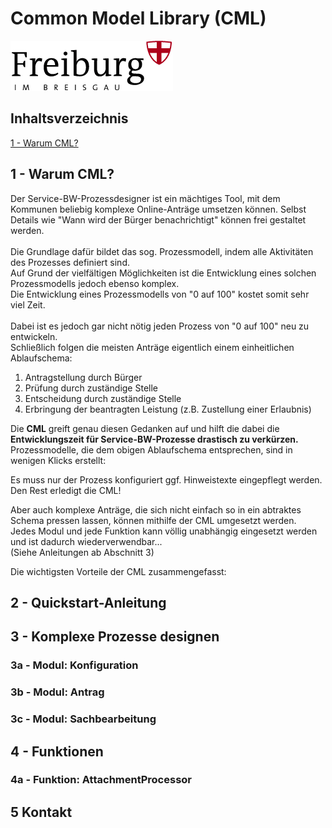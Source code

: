 # Common Model Library (CML) 
![Logo of Stadt Freiburg i. Br.](/img/logo_freiburg.gif) 

## Inhaltsverzeichnis
[1 - Warum CML?](https://github.com/I-am-Abz/Common-Model-Library#1---warum-cml)

## 1 - Warum CML?
Der Service-BW-Prozessdesigner ist ein mächtiges Tool, mit dem Kommunen beliebig komplexe Online-Anträge umsetzen können.
Selbst Details wie "Wann wird der Bürger benachrichtigt" können frei gestaltet werden.\
\
Die Grundlage dafür bildet das sog. Prozessmodell, indem alle Aktivitäten des Prozesses definiert sind.\
Auf Grund der vielfältigen Möglichkeiten ist die Entwicklung eines solchen Prozessmodells jedoch ebenso komplex.\
Die Entwicklung eines Prozessmodells von "0 auf 100" kostet somit sehr viel Zeit.\
\
Dabei ist es jedoch gar nicht nötig jeden Prozess von "0 auf 100" neu zu entwickeln.\
Schließlich folgen die meisten Anträge eigentlich einem einheitlichen Ablaufschema:

1. Antragstellung durch Bürger
2. Prüfung durch zuständige Stelle
3. Entscheidung durch zuständige Stelle
4. Erbringung der beantragten Leistung (z.B. Zustellung einer Erlaubnis)

Die **CML** greift genau diesen Gedanken auf und hilft die dabei die **Entwicklungszeit für Service-BW-Prozesse drastisch zu verkürzen.**
Prozessmodelle, die dem obigen Ablaufschema entsprechen, sind in wenigen Klicks erstellt:

Es muss nur der Prozess konfiguriert ggf. Hinweistexte eingepflegt werden.\
Den Rest erledigt die CML!

Aber auch komplexe Anträge, die sich nicht einfach so in ein abtraktes Schema pressen lassen, können mithilfe der CML umgesetzt werden.\
Jedes Modul und jede Funktion kann völlig unabhängig eingesetzt werden und ist dadurch wiederverwendbar...\
(Siehe Anleitungen ab Abschnitt 3)

Die wichtigsten Vorteile der CML zusammengefasst:

## 2 - Quickstart-Anleitung

## 3 - Komplexe Prozesse designen

### 3a - Modul: Konfiguration

### 3b - Modul: Antrag

### 3c - Modul: Sachbearbeitung

## 4 - Funktionen

### 4a - Funktion: AttachmentProcessor

## 5 Kontakt
